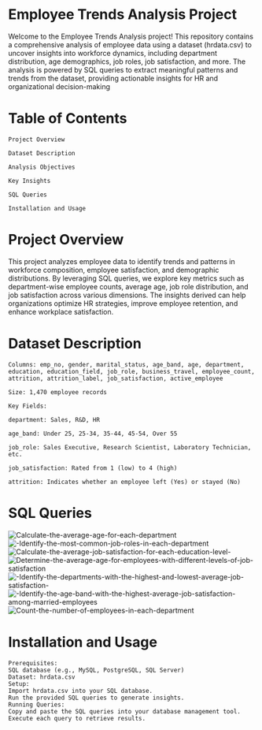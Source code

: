 # Employee Trends Analysis Project
Welcome to the Employee Trends Analysis project! This repository contains a comprehensive analysis of employee data using a dataset (hrdata.csv) to uncover insights into workforce dynamics, including department distribution, age demographics, job roles, job satisfaction, and more. The analysis is powered by SQL queries to extract meaningful patterns and trends from the dataset, providing actionable insights for HR and organizational decision-making

# Table of Contents
    Project Overview
    
    Dataset Description
    
    Analysis Objectives
    
    Key Insights
    
    SQL Queries
    
    Installation and Usage
# Project Overview
   This project analyzes employee data to identify trends and patterns in workforce composition, employee satisfaction, and demographic distributions. By leveraging SQL queries, we explore key metrics such as department-wise employee counts, average age, job role distribution, and job satisfaction across various dimensions. The insights derived can help organizations optimize HR strategies, improve employee retention, and enhance workplace satisfaction.

# Dataset Description
    Columns: emp_no, gender, marital_status, age_band, age, department, education, education_field, job_role, business_travel, employee_count, attrition, attrition_label, job_satisfaction, active_employee

    Size: 1,470 employee records
    
    Key Fields:
    
    department: Sales, R&D, HR
    
    age_band: Under 25, 25-34, 35-44, 45-54, Over 55
    
    job_role: Sales Executive, Research Scientist, Laboratory Technician, etc.

    job_satisfaction: Rated from 1 (low) to 4 (high)
    
    attrition: Indicates whether an employee left (Yes) or stayed (No) 

   # SQL Queries
![Calculate-the-average-age-for-each-department](https://github.com/user-attachments/assets/37030a96-328e-4751-9901-0dc20ed17e71)
![-Identify-the-most-common-job-roles-in-each-department](https://github.com/user-attachments/assets/33b4d61b-198d-4e4b-b9a9-cb9f6f6ba679)
![Calculate-the-average-job-satisfaction-for-each-education-level-](https://github.com/user-attachments/assets/b5415355-00cd-4088-8937-3523518ce4db)
![Determine-the-average-age-for-employees-with-different-levels-of-job-satisfaction](https://github.com/user-attachments/assets/b294f280-c5e3-45c8-a9c7-5302e09ec557)
![-Identify-the-departments-with-the-highest-and-lowest-average-job-satisfaction-](https://github.com/user-attachments/assets/73a91643-3c65-4431-848a-8ed62bc253b3)
![-Identify-the-age-band-with-the-highest-average-job-satisfaction-among-married-employees](https://github.com/user-attachments/assets/9e9579ca-63ab-4b03-81a6-f6cf53d60755)
![Count-the-number-of-employees-in-each-department](https://github.com/user-attachments/assets/de64ef0b-b9f9-4e30-acf1-13c046136f90)

#  Installation and Usage

    Prerequisites:
    SQL database (e.g., MySQL, PostgreSQL, SQL Server)
    Dataset: hrdata.csv
    Setup:
    Import hrdata.csv into your SQL database.
    Run the provided SQL queries to generate insights.
    Running Queries:
    Copy and paste the SQL queries into your database management tool.
    Execute each query to retrieve results.
   
